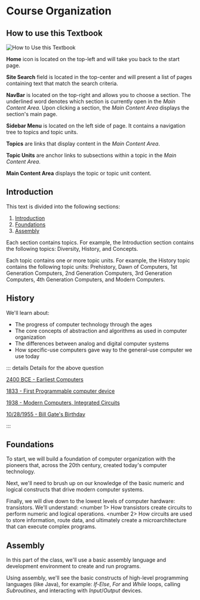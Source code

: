 # Course Organization

## How to use this Textbook

![How to Use this Textbook](/images/UseTheTextbook.png)

**Home** icon is located on the top-left and will take you back to the start page.

**Site Search** field is located in the top-center and will present a list of pages containing text that match the search criteria.

**NavBar** is located on the top-right and allows you to choose a section. The underlined word denotes which section is currently open in the *Main Content Area*. Upon clicking a section, the *Main Content Area* displays the section's main page.

**Sidebar Menu** is located on the left side of page. It contains a navigation tree to topics and topic units.

**Topics** are links that display content in the *Main Content Area*.

**Topic Units** are anchor links to subsections within a topic in the *Main Content Area*.

**Main Content Area** displays the topic or topic unit content.

## Introduction
This text is divided into the following sections:

1. [Introduction](../Introduction/index.md)
1. [Foundations](../Foundations/index.md)
1. [Assembly](../Assembly/index.md)

Each section contains topics. For example, the Introduction section contains the following topics: Diversity, History, and Concepts.

Each topic contains one or more topic units. For example, the History topic contains the following topic units: Prehistory, Dawn of Computers, 1st Generation Computers, 2nd Generation Computers, 3rd Generation Computers, 4th Generation Computers, and Modern Computers.

## History

We'll learn about:
- The progress of computer technology through the ages
- The core concepts of abstraction and algorithms as used in computer organization
- The differences between analog and digital computer systems
- How specific-use computers gave way to the general-use computer we use today

<QuestionMC question="Computers (in any form) have been around since about" answer='A' AChoice="4000 BCE or Earlier" BChoice="1833" CChoice="1938" DChoice="Bill Gate's Birthday" rightAnswerFeedback="Right! Early computational devices like the abacus have been in use for millennia" wrongAnswerFeedback="well, all of these dates are significant milestones in computer history!"/>

::: details Details for the above question

[2400 BCE - Earliest Computers](https://en.wikipedia.org/wiki/Computer#Pre-20th_century)

[1833 - First Programmable computer device](https://en.wikipedia.org/wiki/Computer#First_computer)

[1938 - Modern Computers, Integrated Circuits](https://en.wikipedia.org/wiki/Computer#Modern_computers)

[10/28/1955 - Bill Gate's Birthday](https://en.wikipedia.org/wiki/Bill_Gates)

:::

## Foundations

To start, we will build a foundation of computer organization with the pioneers that, across the 20th century, created today's computer technology.

Next, we'll need to brush up on our knowledge of the basic numeric and logical constructs that drive modern computer systems.

Finally, we will dive down to the lowest levels of computer hardware: transistors. We'll understand:
<number 1> How transistors create circuits to perform numeric and logical operations. 
<number 2> How circuits are used to store information, route data, and ultimately create a microarchitecture that can execute complex programs.

## Assembly

In this part of the class, we'll use a basic assembly language and development environment to create and run programs.

Using assembly, we'll see the basic constructs of high-level programming languages (like Java), for example: *If-Else*, *For* and *While* loops, calling *Subroutines*, and interacting with *Input*/*Output* devices.
